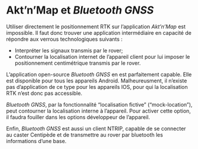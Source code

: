 # Akt’n’Map et *Bluetooth GNSS*
Utiliser directement le positionnement RTK sur l’application *Akt’n’Map* est impossible. Il faut donc trouver une application intermédiaire en capacité de répondre aux verrous technologiques suivants :

- Interpréter les signaux transmis par le rover;
- Contourner la localisation internet de l’appareil client pour lui imposer le positionnement centimétrique transmis par le rover.

L’application open-source *Bluetooth GNSS* en est parfaitement capable. Elle est disponible pour tous les appareils Android. Malheureusment, il n’existe pas d’application de ce type pour les appareils IOS, pour qui la localisation RTK n’est donc pas accessible.

*Bluetooth GNSS*, par la fonctionnalité “localisation fictive” (“mock-location”), peut contourner la localisation interne à l’appareil. Pour activer cette option, il faudra fouiller dans les options développeur de l’appareil.

Enfin, *Bluetooth GNSS* est aussi un client NTRIP, capable de se connecter au caster Centipède et de transmettre au rover par bluetooth les informations d’une base.
